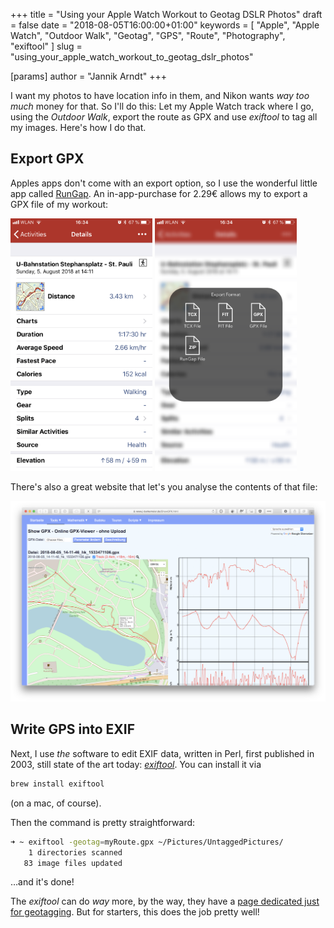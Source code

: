 +++
title = "Using your Apple Watch Workout to Geotag DSLR Photos"
draft = false
date = "2018-08-05T16:00:00+01:00"
keywords = [ "Apple", "Apple Watch", "Outdoor Walk", "Geotag", "GPS", "Route", "Photography", "exiftool" ]
slug = "using_your_apple_watch_workout_to_geotag_dslr_photos"

[params]
  author = "Jannik Arndt"
+++

I want my photos to have location info in them, and Nikon wants _way too much_ money for that. So I'll do this: Let my Apple Watch track where I go, using the _Outdoor Walk_, export the route as GPX and use _exiftool_ to tag all my images. Here's how I do that.

<!--more-->

## Export GPX

Apples apps don't come with an export option, so I use the wonderful little app called [RunGap](http://www.rungap.com). An in-app-purchase for 2.29€ allows my to export a GPX file of my workout:

<p>
<a href="/blog/2018/08/RunGap1.png"><img src="/blog/2018/08/RunGap1.png" alt="" width="45%"></a>
<a href="/blog/2018/08/RunGap2.png"><img src="/blog/2018/08/RunGap2.png" alt="" width="45%"></a>
</p>

There's also a great website that let's you analyse the contents of that file:

<a href="https://www.j-berkemeier.de/ShowGPX.html" target="_blank"><img src="/blog/2018/08/ShowGPX.png" alt=""></a>

## Write GPS into EXIF

Next, I use _the_ software to edit EXIF data, written in Perl, first published in 2003, still state of the art today: [_exiftool_](http://owl.phy.queensu.ca/~phil/exiftool/). You can install it via

```bash
brew install exiftool
```

(on a mac, of course).

Then the command is pretty straightforward:

```bash
➜ ~ exiftool -geotag=myRoute.gpx ~/Pictures/UntaggedPictures/
    1 directories scanned
   83 image files updated
```

…and it's done!

The _exiftool_ can do _way_ more, by the way, they have a [page dedicated just for geotagging](https://www.sno.phy.queensu.ca/~phil/exiftool/geotag.html). But for starters, this does the job pretty well!